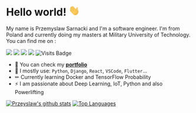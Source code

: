 # Hello world! <img src="https://raw.githubusercontent.com/PrzemyslawSarnacki/PrzemyslawSarnacki/master/wave.gif" width="30px">

My name is Przemyslaw Sarnacki and I'm a software engineer. I'm from Poland and currently doing my masters at Military University of Technology. You can find me on :


[<img src="https://img.shields.io/badge/github-%2312100E.svg?&style=for-the-badge&logo=github&logoColor=white" />](https://github.com/PrzemyslawSarnacki) [<img src="https://img.shields.io/badge/linkedin-%230077B5.svg?&style=for-the-badge&logo=linkedin&logoColor=white" />](https://www.linkedin.com/in/przemysław-sarnacki-92b4291b1/) [<img src = "https://img.shields.io/badge/instagram-%23E4405F.svg?&style=for-the-badge&logo=instagram&logoColor=white">](https://www.instagram.com/bboy_przemko/) [<img src ="https://img.shields.io/badge/Portfolio-up-%23.svg?&style=for-the-badge&logo=&logoColor=white%22">](https://przemyslawsarnacki.github.io/MyReactPortfolio/) ![Visits Badge](https://badges.pufler.dev/visits/PrzemyslawSarnacki/PrzemyslawSarnacki?style=for-the-badge ) 

- 💼 You can check my [**portfolio**](https://przemyslawsarnacki.github.io/MyReactPortfolio/)
- 🧰 I mostly use: `Python`, `Django`, `React`, `VSCode`, `Flutter`...
- ✏ Currently learning Docker and TensorFlow Probability
- ⚡ I am passionate about Deep Learning, IoT, Python and also Powerlifting 


[![Przeyslaw's github stats](https://github-readme-stats.vercel.app/api?username=PrzemyslawSarnacki&theme=light&show_icons=true&line_height=27)](https://github.com/PrzemyslawSarnacki/github-readme-stats)
[![Top Languages](https://github-readme-stats.vercel.app/api/top-langs/?username=PrzemyslawSarnacki&theme=light&hide=html,css,jupyter-notebook)](https://github.com/PrzemyslawSarnacki/github-readme-stats)

<!--
**PrzemyslawSarnacki/PrzemyslawSarnacki/** is a ✨ _special_ ✨ repository because its `README.md` (this file) appears on your GitHub profile.
-->
